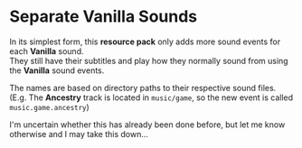 # Separate Vanilla Sounds  

In its simplest form, this **resource pack** only adds more sound events for each **Vanilla** sound.  
They still have their subtitles and play how they normally sound from using the **Vanilla** sound events.  

The names are based on directory paths to their respective sound files.  
(E.g. The **Ancestry** track is located in `music/game`, so the new event is called `music.game.ancestry`)

I'm uncertain whether this has already been done before, but let me know otherwise and I may take this down...
